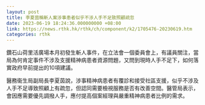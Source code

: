```yaml
---
layout: post
title: 李夏茵稱斬人案涉事患者似乎不涉人手不足致照顧疏忽
date: 2023-06-19 18:24:36.000000000 +08:00
link: https://news.rthk.hk/rthk/ch/component/k2/1705476-20230619.htm
categories: rthk
---
```


鑽石山荷里活廣場本月初發生斬人事件，在立法會一個委員會上，有議員關注，當局為何肯定事件不涉及支援精神病患者資源問題，又問到現時人手不足下，如何落實政府早前提出的10項建議。

醫務衞生局副局長李夏茵說，涉事精神病患者有覆診和接受社區支援，似乎不涉及人手不足導致照顧上有疏忽，但認同需要檢視服務是否有改善空間。醫管局表示，會因應需要優先調撥人手，應付提高個案經理與嚴重精神病患者比例的需求。
